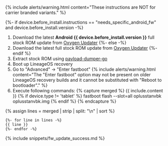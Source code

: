 {% include alerts/warning.html content="These instructions are NOT for carrier branded variants." %}

{%- if device.before_install.instructions == "needs_specific_android_fw" and device.before_install.version -%}
1. Download the latest **Android {{ device.before_install.version }}** full stock ROM update from [Oxygen Updater](https://github.com/oxygen-updater/oxygen-updater/releases/latest)
{%- else -%}
1. Download the latest full stock ROM update from [Oxygen Updater](https://github.com/oxygen-updater/oxygen-updater/releases/latest)
{%- endif %}
2. Extract stock ROM using [payload-dumper-go](https://github.com/ssut/payload-dumper-go/releases/latest)
3. Boot up LineageOS recovery
4. Go to "Advanced" -> "Enter fastboot"
   {% include alerts/warning.html content="The \"Enter fastboot\" option may not be present on older LineageOS recovery builds and it cannot be substituted with \"Reboot to bootloader\"." %}
5. Execute following commands:
{% capture merged %}
{{ include.content }}
{% if device.type != 'tablet' %}
fastboot flash --slot=all oplusstanvbk oplusstanvbk.img
{% endif %}
{% endcapture %}

{% assign lines = merged | strip | split: "\n" | sort %}
   ```
   {%- for line in lines -%}
   {{ line }}
   {%- endfor -%}
   ```

{% include snippets/fw_update_success.md %}
